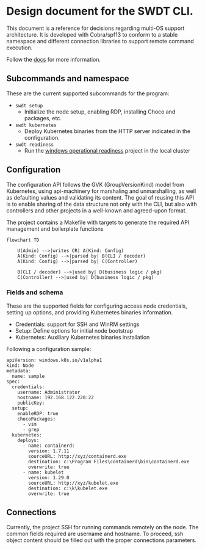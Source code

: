# Design document for the SWDT CLI. 

This document is a reference for decisions regarding multi-OS support architecture. It is developed with Cobra/spf13 to conform to a stable namespace and different connection libraries to support remote command execution.

Follow the [docs](../../docs) for more information.

## Subcommands and namespace

These are the current supported subcommands for the program:

* `swdt setup`
  * Initialize the node setup, enabling RDP, installing Choco and packages, etc.
* `swdt kubernetes`
  * Deploy Kubernetes binaries from the HTTP server indicated in the configuration.
* `swdt readiness`
  * Run the [windows operational readiness](https://github.com/kubernetes-sigs/windows-operational-readiness) project in the local cluster

## Configuration

The configuration API follows the GVK (GroupVersionKind) model from Kubernetes, using api-machinery for marshaling and unmarshalling, as well as defaulting values and validating its content. The goal of reusing this API is to enable sharing of the data structure not only with the CLI, but also with controllers and other projects in a well-known and agreed-upon format.

The project contains a Makefile with targets to generate the required API management and boilerplate functions

```mermaid
flowchart TD

    U(Admin) -->|writes CR| A(Kind: Config)
    A(Kind: Config) -->|parsed by| B(CLI / decoder)
    A(Kind: Config) -->|parsed by| C(Controller)

    B(CLI / decoder) -->|used by| D(business logic / pkg)
    C(Controller) -->|used by| D(business logic / pkg)
```

### Fields and schema

These are the supported fields for configuring access node credentials, setting up options, and providing Kubernetes binaries information. 

* Credentials: support for SSH and WinRM settings
* Setup: Define options for initial node bootstrap
* Kubernetes: Auxiliary Kubernetes binaries installation

Following a configuration sample:

```
apiVersion: windows.k8s.io/v1alpha1
kind: Node
metadata:
  name: sample
spec:
  credentials:
    username: Administrator
    hostname: 192.168.122.220:22
    publicKey:
  setup:
    enableRDP: true
    chocoPackages:
      - vim
      - grep
  kubernetes:
    deploys:
      - name: containerd:
        version: 1.7.11
        sourceURL: http://xyz/containerd.exe
        destination: c:\Program Files\containerd\bin\containerd.exe
        overwrite: true
      - name: kubelet
        version: 1.29.0
        sourceURL: http://xyz/kubelet.exe
        destination: c:\k\kubelet.exe
        overwrite: true
```

## Connections

Currently, the project SSH for running commands remotely on the node. The common fields required are username and hostname. To proceed, ssh object content should be filled out with the proper connections parameters.